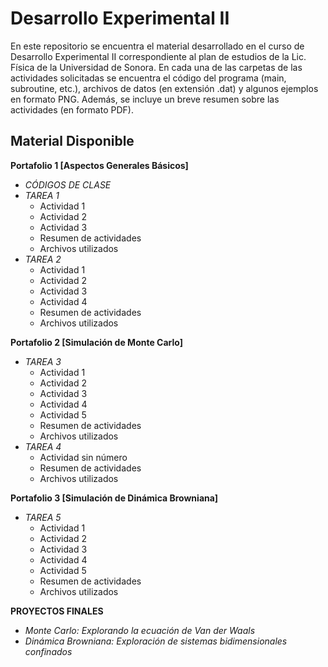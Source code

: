 # Desarrollo Experimental II
En este repositorio se encuentra el material desarrollado en el curso de Desarrollo Experimental II correspondiente al plan de estudios de la Lic. Física
de la Universidad de Sonora. En cada una de las carpetas de las actividades solicitadas se encuentra el código del programa (main, subroutine, etc.), archivos
de datos (en extensión .dat) y algunos ejemplos en formato PNG. Además, se incluye un breve resumen sobre las actividades (en formato PDF).

## Material Disponible
**Portafolio 1 [Aspectos Generales Básicos]**
  - *CÓDIGOS DE CLASE*
  - *TAREA 1*
    - Actividad 1
    - Actividad 2
    - Actividad 3
    - Resumen de actividades
    - Archivos utilizados
  - *TAREA 2*
    - Actividad 1
    - Actividad 2
    - Actividad 3
    - Actividad 4 
    - Resumen de actividades
    - Archivos utilizados

**Portafolio 2 [Simulación de Monte Carlo]**
  - *TAREA 3*
    - Actividad 1
    - Actividad 2
    - Actividad 3
    - Actividad 4
    - Actividad 5
    - Resumen de actividades
    - Archivos utilizados
  - *TAREA 4*
    - Actividad sin número
    - Resumen de actividades
    - Archivos utilizados
    
**Portafolio 3 [Simulación de Dinámica Browniana]**
  - *TAREA 5*
    - Actividad 1
    - Actividad 2
    - Actividad 3
    - Actividad 4
    - Actividad 5
    - Resumen de actividades
    - Archivos utilizados    
    
**PROYECTOS FINALES**
  - *Monte Carlo: Explorando la ecuación de Van der Waals*
  - *Dinámica Browniana: Exploración de sistemas bidimensionales confinados*

